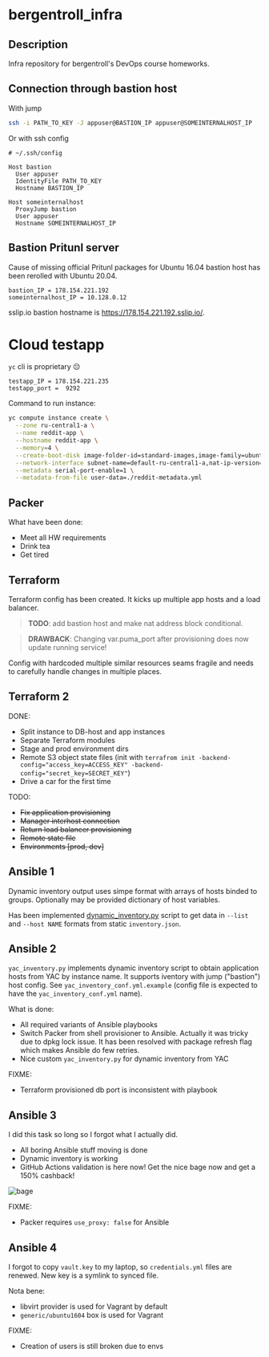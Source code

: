 # bergentroll_infra

## Description

Infra repository for bergentroll's DevOps course homeworks.

## Connection through bastion host

With jump

```bash
ssh -i PATH_TO_KEY -J appuser@BASTION_IP appuser@SOMEINTERNALHOST_IP
```

Or with ssh config
```config
# ~/.ssh/config

Host bastion
  User appuser
  IdentityFile PATH_TO_KEY
  Hostname BASTION_IP

Host someinternalhost
  ProxyJump bastion
  User appuser
  Hostname SOMEINTERNALHOST_IP
```

## Bastion Pritunl server

Cause of missing official Pritunl packages for Ubuntu 16.04 bastion host has
been rerolled with Ubuntu 20.04.

```
bastion_IP = 178.154.221.192
someinternalhost_IP = 10.128.0.12
```

sslip.io bastion hostname is https://178.154.221.192.sslip.io/.

# Cloud testapp

`yc` cli is proprietary 😔

```
testapp_IP = 178.154.221.235
testapp_port =  9292
```

Command to run instance:

```bash
yc compute instance create \
  --zone ru-central1-a \
  --name reddit-app \
  --hostname reddit-app \
  --memory=4 \
  --create-boot-disk image-folder-id=standard-images,image-family=ubuntu-1604-lts,size=10GB \
  --network-interface subnet-name=default-ru-central1-a,nat-ip-version=ipv4,nat-address='178.154.221.235' \
  --metadata serial-port-enable=1 \
  --metadata-from-file user-data=./reddit-metadata.yml
```

## Packer

What have been done:
- Meet all HW requirements
- Drink tea
- Get tired

## Terraform

Terraform config has been created. It kicks up multiple app hosts and a load
balancer.

> **TODO**: add bastion host and make nat address block conditional.

> **DRAWBACK**: Changing var.puma_port after provisioning does now update
> running service!

Config with hardcoded multiple similar resources seams fragile and needs to
carefully handle changes in multiple places.

## Terraform 2

DONE:
- Split instance to DB-host and app instances
- Separate Terraform modules
- Stage and prod environment dirs
- Remote S3 object state files (init with `terrafrom init
  -backend-config="access_key=ACCESS_KEY"
  -backend-config="secret_key=SECRET_KEY"`)
- Drive a car for the first time

TODO:
- ~~Fix application provisioning~~
- ~~Manager interhost connection~~
- ~~Return load balancer provisioning~~
- ~~Remote state file~~
- ~~Environments [prod, dev]~~

## Ansible 1

Dynamic inventory output uses simpe format with arrays of hosts binded to
groups. Optionally may be provided dictionary of host variables.

Has been implemented [dynamic_inventory.py](ansible/dynamic_inventory.py)
script to get data in `--list` and `--host NAME` formats from static
`inventory.json`.

## Ansible 2

`yac_inventory.py` implements dynamic inventory script to obtain application
hosts from YAC by instance name. It supports iventory with jump ("bastion") host
config. See `yac_inventory_conf.yml.example` (config file is expected to have
the `yac_inventory_conf.yml` name).

What is done:
- All required variants of Ansible playbooks
- Switch Packer from shell provisioner to Ansible.
Actually it was tricky due to dpkg lock issue. It has been resolved with package
refresh flag which makes Ansible do few retries.
- Nice custom `yac_inventory.py` for dynamic inventory from YAC

FIXME:
- Terraform provisioned db port is inconsistent with playbook

## Ansible 3

I did this task so long so I forgot what I actually did.

- All boring Ansible stuff moving is done
- Dynamic inventory is working
- GitHub Actions validation is here now! Get the nice bage now and get a 150%
cashback!

![bage](https://github.com/Otus-DevOps-2021-08/bergentroll_infra/actions/workflows/validate.yml/badge.svg)

FIXME:
- Packer requires `use_proxy: false` for Ansible

## Ansible 4

I forgot to copy `vault.key` to my laptop, so `credentials.yml` files are
renewed. New key is a symlink to synced file.

Nota bene:
- libvirt provider is used for Vagrant by default
- `generic/ubuntu1604` box is used for Vagrant

FIXME:
- Creation of users is still broken due to envs
